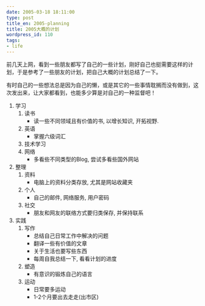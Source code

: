 ```yaml
---
date: 2005-03-18 18:11:00
type: post
title_en: 2005-planning
title: 2005大概的计划
wordpress_id: 110
tags:
- life
---
```


前几天上网，看到一些朋友都写了自己的一些计划，刚好自己也挺需要这样的计
划，于是参考了一些朋友的计划，把自己大概的计划总结了一下。

有时自己的一些想法总是因为自己的懒，或是其它的一些事情耽搁而没有做到，这次发出来，让大家都看到，也能多少算是对自己的一种监督吧！

1. 学习
	1. 读书
		* 读一些不同领域且有价值的书, 以增长知识, 开拓视野.
	2. 英语
		* 掌握六级词汇
	3. 技术学习
	4. 网络
		* 多看些不同类型的Blog, 尝试多看些国外网站
2. 整理
	1. 资料
		* 电脑上的资料分类存放, 尤其是网站收藏夹
	2. 个人
		* 自己的邮件, 网络服务, 用户密码
	3. 社交
		* 朋友和网友的联络方式要归类保存, 并保持联系
3. 实践
	1. 写作
		* 总结自己日常工作中解决的问题
		* 翻译一些有价值的文章
		* 关于生活也要写些东西
		* 每周自我总结一下, 看看计划的进度
	2. 塑造
		* 有意识的锻炼自己的语言
	3. 运动
		* 日常要多运动
		* 1-2个月要出去走走(出市区)
